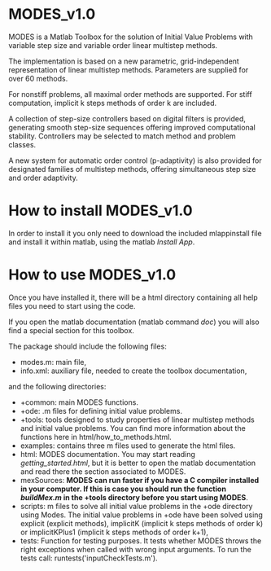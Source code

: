 # MODES_v1.0
MODES is a Matlab Toolbox for the solution of Initial Value Problems with variable step size and variable order linear multistep methods.

The implementation is based on a new parametric, grid-independent representation of linear multistep methods. Parameters are supplied̈ for over 60 methods. 

For nonstiff problems, all maximal order methods are supported. For stiff computation, implicit k steps methods of order k are included.

A collection of step-size controllers based on digital filters is provided, generating smooth step-size sequences offering improved computational stability. Controllers may be selected to match method and problem classes. 

A new system for automatic order control (p-adaptivity) is also provided for designated families of multistep methods, offering simultaneous step size and order adaptivity.

# How to install MODES_v1.0
In order to install it you only need to download the included mlappinstall file and install it within matlab, using  the matlab _Install App_.

# How to use MODES_v1.0
Once you have installed it, there will be a html directory containing all help files you need to start using the code. 

If you open the matlab documentation (matlab command _doc_) you will also find a special section for this toolbox.

The package should include the following files:
* modes.m: main file,
* info.xml: auxiliary file, needed to create the toolbox documentation,

and the following directories:
* +common: main MODES functions. 
* +ode: .m files for defining initial value problems.
* +tools: tools designed to study properties of linear multistep methods and initial value problems. You can find more information about the functions here in html/how_to_methods.html.
* examples: contains three m files used to generate the html files.
* html: MODES documentation. You may start reading _getting_started.html_, but it is better to open the matlab documentation and read there the section associated to MODES.
* mexSources: **MODES can run faster if you have a C compiler installed in your computer. If this is case you should run the function _buildMex.m_ in the +tools directory before you start using MODES**.
* scripts: m files to solve all initial value problems in the +ode directory using Modes. The initial value problems in +ode have been solved using explicit (explicit methods), implicitK (implicit k steps methods of order k) or implicitKPlus1 (implicit k steps methods of order k+1),
* tests: Function for testing purposes. It tests whether MODES throws the right exceptions when called with wrong input arguments. To run the tests call: runtests('inputCheckTests.m').
